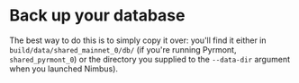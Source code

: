 # Back up your database

The best way to do this is to simply copy it over: you'll find it either in `build/data/shared_mainnet_0/db/` (if you're running Pyrmont, `shared_pyrmont_0`) or the directory you supplied to the `--data-dir`  argument when you launched Nimbus).


